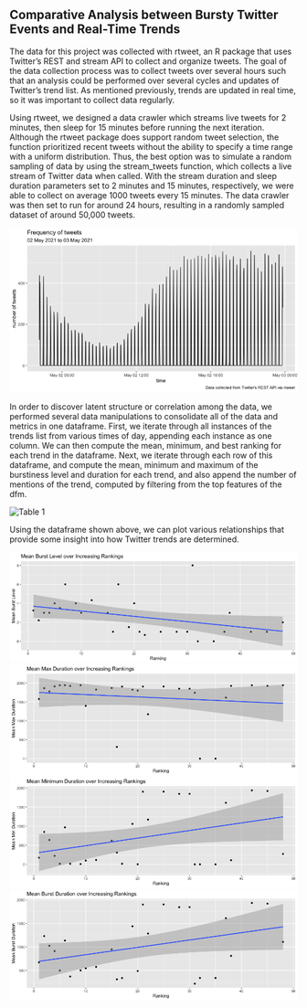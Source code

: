## Comparative Analysis between Bursty Twitter Events and Real-Time Trends


The data for this project was collected with rtweet, an R package that uses Twitter’s REST and stream API to collect and organize tweets. The goal of the data collection process was to collect tweets over several hours such that an analysis could be performed over several cycles and updates of Twitter’s trend list. As mentioned previously, trends are updated in real time, so it was important to collect data regularly.

Using rtweet, we designed a data crawler which streams live tweets for 2 minutes, then sleep for 15 minutes before running the next iteration. Although the rtweet package does support random tweet selection, the function prioritized recent tweets without the ability to specify a time range with a uniform distribution. Thus, the best option was to simulate a random sampling of data by using the stream_tweets function, which collects a live stream of Twitter data when called. With the stream duration and sleep duration parameters set to 2 minutes and 15 minutes, respectively, we were able to collect on average 1000 tweets every 15 minutes. The data crawler was then set to run for around 24 hours, resulting in a randomly sampled dataset of around 50,000 tweets.

![Figure 1](/figures/tweet_stream_frequency.png)

In order to discover latent structure or correlation among the data, we performed several data manipulations to consolidate all of the data and metrics in one dataframe. First, we iterate through all instances of the trends list from various times of day, appending each instance as one column. We can then compute the mean, minimum, and best ranking for each trend in the dataframe. Next, we iterate through each row of this dataframe, and compute the mean, minimum and maximum of the burstiness level and duration for each trend, and also append the number of mentions of the trend, computed by filtering from the top features of the dfm.

![Table 1](/figures/all_trends_ranked_df.png)

Using the dataframe shown above, we can plot various relationships that provide some insight into how Twitter trends are determined.

![Figure 2](/figures/plot1.png)
![Figure 3](/figures/plot2.png)
![Figure 4](/figures/plot3.png)
![Figure 5](/figures/plot4.png)
